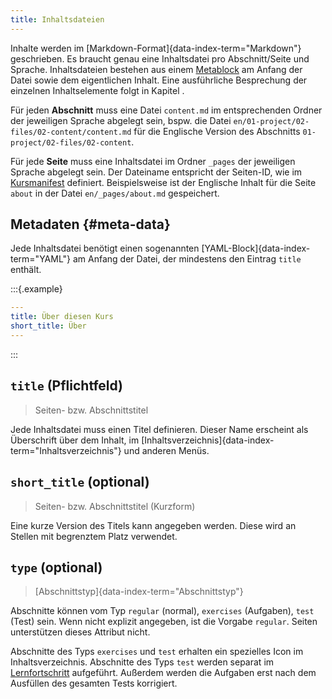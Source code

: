 ```yaml
---
title: Inhaltsdateien
---
```


Inhalte werden im [Markdown-Format]{data-index-term="Markdown"} geschrieben. Es
braucht genau eine Inhaltsdatei pro Abschnitt/Seite und Sprache. Inhaltsdateien
bestehen aus einem [Metablock](#meta-data) am Anfang der Datei sowie dem
eigentlichen Inhalt. Eine ausführliche Besprechung der einzelnen
Inhaltselemente folgt in Kapitel [](/section/02-elements).

Für jeden **Abschnitt** muss eine Datei `content.md` im entsprechenden Ordner
der jeweiligen Sprache abgelegt sein, bspw. die Datei
`en/01-project/02-files/02-content/content.md` für die Englische Version des
Abschnitts `01-project/02-files/02-content`.

Für jede **Seite** muss eine Inhaltsdatei im Ordner `_pages` der jeweiligen
Sprache abgelegt sein. Der Dateiname entspricht der Seiten-ID, wie im
[Kursmanifest](/section/01-project/02-files/01-manifest#pages) definiert.
Beispielsweise ist der Englische Inhalt für die Seite `about` in der Datei
`en/_pages/about.md` gespeichert.

## Metadaten {#meta-data}

Jede Inhaltsdatei benötigt einen sogenannten
[YAML-Block]{data-index-term="YAML"} am Anfang der Datei, der mindestens den
Eintrag `title` enthält.

:::{.example}
```yaml
---
title: Über diesen Kurs
short_title: Über
---
```
:::

## `title` (Pflichtfeld)

> Seiten- bzw. Abschnittstitel

Jede Inhaltsdatei muss einen Titel definieren. Dieser Name erscheint als
Überschrift über dem Inhalt, im
[Inhaltsverzeichnis]{data-index-term="Inhaltsverzeichnis"} und anderen Menüs.

## `short_title` (optional)

> Seiten- bzw. Abschnittstitel (Kurzform)

Eine kurze Version des Titels kann angegeben werden. Diese wird an Stellen mit
begrenztem Platz verwendet.

## `type` (optional)

> [Abschnittstyp]{data-index-term="Abschnittstyp"}

Abschnitte können vom Typ `regular` (normal), `exercises` (Aufgaben), `test`
(Test) sein. Wenn nicht explizit angegeben, ist die Vorgabe `regular`.
Seiten unterstützen dieses Attribut nicht.

Abschnitte des Typs `exercises` und `test` erhalten ein spezielles Icon im
Inhaltsverzeichnis. Abschnitte des Typs `test` werden separat im
[Lernfortschritt](___PROGRESS___) aufgeführt. Außerdem werden die Aufgaben
erst nach dem Ausfüllen des gesamten Tests korrigiert.
